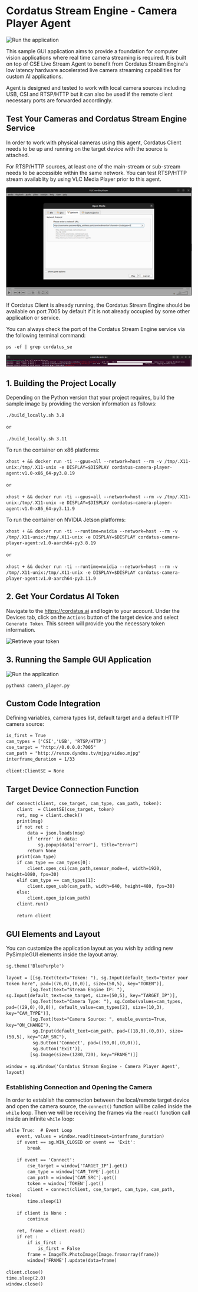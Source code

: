 # Cordatus Stream Engine - Camera Player Agent
![Run the application](/assets/play_camera.gif)

This sample GUI application aims to provide a foundation for computer vision applications where real time camera streaming is required. It is built on top of CSE Live Stream Agent to benefit from Cordatus Stream Engine's low latency hardware accelerated live camera streaming capabilities for custom AI applications.

Agent is designed and tested to work with local camera sources including USB, CSI and RTSP/HTTP but it can also be used if the remote client necessary ports are forwarded accordingly.

## Test Your Cameras and Cordatus Stream Engine Service
In order to work with physical cameras using this agent, Cordatus Client needs to be up and running on the target device with the source is attached.

For RTSP/HTTP sources, at least one of the main-stream or sub-stream needs to be accessible within the same network. You can test RTSP/HTTP stream availablity by using VLC Media Player prior to this agent.

![RTSP Stream Test Sample](/assets/vlc_hikvision_cam.png)

If Cordatus Client is already running, the Cordatus Stream Engine should be available on port 7005 by default if it is not already occupied by some other application or service.

You can always check the port of the Cordatus Stream Engine service via the following terminal command:
```
ps -ef | grep cordatus_se
```
![Service Port](/assets/cse_port.png)

## 1. Building the Project Locally
Depending on the Python version that your project requires, build the sample image by providing the version information as follows:
```
./build_locally.sh 3.8

or

./build_locally.sh 3.11
```
To run the container on x86 platforms:
```
xhost + && docker run -ti --gpus=all --network=host --rm -v /tmp/.X11-unix:/tmp/.X11-unix -e DISPLAY=$DISPLAY cordatus-camera-player-agent:v1.0-x86_64-py3.8.19

or

xhost + && docker run -ti --gpus=all --network=host --rm -v /tmp/.X11-unix:/tmp/.X11-unix -e DISPLAY=$DISPLAY cordatus-camera-player-agent:v1.0-x86_64-py3.11.9
```

To run the container on NVIDIA Jetson platforms:
```
xhost + && docker run -ti --runtime=nvidia --network=host --rm -v /tmp/.X11-unix:/tmp/.X11-unix -e DISPLAY=$DISPLAY cordatus-camera-player-agent:v1.0-aarch64-py3.8.19

or

xhost + && docker run -ti --runtime=nvidia --network=host --rm -v /tmp/.X11-unix:/tmp/.X11-unix -e DISPLAY=$DISPLAY cordatus-camera-player-agent:v1.0-aarch64-py3.11.9
```

## 2. Get Your Cordatus AI Token
Navigate to the https://cordatus.ai and login to your account. Under the Devices tab, click on the `Actions` button of the target device and select `Generate Token`. This screen will provide you the necessary token information.

![Retrieve your token](/assets/retrieve_token.gif)

## 3. Running the Sample GUI Application

![Run the application](/assets/play_camera.gif)

```
python3 camera_player.py
```

## Custom Code Integration
Defining variables, camera types list, default target and a default HTTP camera source:
```
is_first = True
cam_types = ['CSI','USB', 'RTSP/HTTP']
cse_target = "http://0.0.0.0:7005"
cam_path = "http://renzo.dyndns.tv/mjpg/video.mjpg"
interframe_duration = 1/33

client:ClientSE = None
```

## Target Device Connection Function
```
def connect(client, cse_target, cam_type, cam_path, token):
    client  = ClientSE(cse_target, token)
    ret, msg = client.check()
    print(msg)
    if not ret :
        data = json.loads(msg)
        if 'error' in data:
            sg.popup(data['error'], title="Error")
        return None
    print(cam_type)
    if cam_type == cam_types[0]:
        client.open_csi(cam_path,sensor_mode=4, width=1920, height=1080, fps=30)
    elif cam_type == cam_types[1]:
        client.open_usb(cam_path, width=640, height=480, fps=30)
    else:
        client.open_ip(cam_path)
    client.run()

    return client
```

## GUI Elements and Layout
You can customize the application layout as you wish by adding new PySimpleGUI elements inside the layout array. 
```
sg.theme('BluePurple')

layout = [[sg.Text(text="Token: "), sg.Input(default_text="Enter your token here", pad=((76,0),(0,0)), size=(50,5), key="TOKEN")],
         [sg.Text(text="Stream Engine IP: "), sg.Input(default_text=cse_target, size=(50,5), key="TARGET_IP")],
         [sg.Text(text="Camera Type: "), sg.Combo(values=cam_types, pad=((29,0),(0,0)), default_value=cam_types[2], size=(10,3), key="CAM_TYPE")],
         [sg.Text(text="Camera Source: ", enable_events=True, key="ON_CHANGE"),
          sg.Input(default_text=cam_path, pad=((18,0),(0,0)), size=(50,5), key="CAM_SRC"),
          sg.Button('Connect', pad=((50,0),(0,0))),
          sg.Button('Exit')],
         [sg.Image(size=(1280,720), key="FRAME")]]

window = sg.Window('Cordatus Stream Engine - Camera Player Agent', layout)
```

### Establishing Connection and Opening the Camera
In order to establish the connection between the local/remote target device and open the camera source, the `connect()` function will be called inside the `while` loop. Then we will be receiving the frames via the `read()` function call inside an infinite `while` loop:
```
while True:  # Event Loop
    event, values = window.read(timeout=interframe_duration)
    if event == sg.WIN_CLOSED or event == 'Exit':
        break

    if event == 'Connect':
        cse_target = window['TARGET_IP'].get()
        cam_type = window['CAM_TYPE'].get()
        cam_path = window['CAM_SRC'].get()
        token = window['TOKEN'].get()
        client = connect(client, cse_target, cam_type, cam_path, token)
        time.sleep(1)
    
    if client is None :
        continue

    ret, frame = client.read()
    if ret :
        if is_first :
            is_first = False
        frame = ImageTk.PhotoImage(Image.fromarray(frame))
        window['FRAME'].update(data=frame) 

client.close()
time.sleep(2.0)
window.close()
```